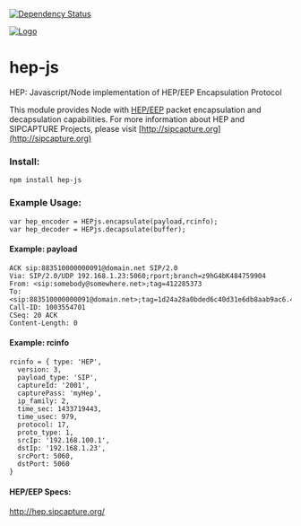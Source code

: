 [![Dependency Status](https://david-dm.org/sipcapture/hep-js.svg)](https://david-dm.org/sipcapture/hep-js)

[![Logo](https://avatars0.githubusercontent.com/u/6690913?v=3&s=100)](http://sipcapture.org)

# hep-js
HEP: Javascript/Node implementation of HEP/EEP Encapsulation Protocol


This module provides Node with [HEP/EEP](http://hep.sipcapture.org) packet encapsulation and decapsulation capabilities.
For more information about HEP and SIPCAPTURE Projects, please visit [http://sipcapture.org](http://sipcapture.org)

### Install:
```
npm install hep-js
```


### Example Usage:
```
var hep_encoder = HEPjs.encapsulate(payload,rcinfo);
var hep_decoder = HEPjs.decapsulate(buffer);

```

#### Example: payload
```
ACK sip:883510000000091@domain.net SIP/2.0
Via: SIP/2.0/UDP 192.168.1.23:5060;rport;branch=z9hG4bK484759904 
From: <sip:somebody@somewhere.net>;tag=412285373 
To: <sip:883510000000091@domain.net>;tag=1d24a28a0bded6c40d31e6db8aab9ac6.4679 
Call-ID: 1003554701 
CSeq: 20 ACK 
Content-Length: 0 
```

#### Example: rcinfo
```
rcinfo = { type: 'HEP',
  version: 3,
  payload_type: 'SIP',
  captureId: '2001',
  capturePass: 'myHep',
  ip_family: 2,
  time_sec: 1433719443,
  time_usec: 979,
  protocol: 17,
  proto_type: 1,
  srcIp: '192.168.100.1',
  dstIp: '192.168.1.23',
  srcPort: 5060,
  dstPort: 5060 
}
```

#### HEP/EEP Specs:

http://hep.sipcapture.org/
